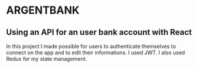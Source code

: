 # ARGENTBANK

## Using an API for an user bank account with React

In this project I made possible for users to authenticate themselves to connect on the app and to edit their informations. I used JWT. I also used Redux for my state management.